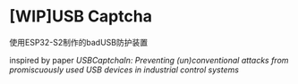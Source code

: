 # [WIP]USB Captcha

使用ESP32-S2制作的badUSB防护装置

inspired by paper *USBCaptchaIn: Preventing (un)conventional attacks from promiscuously used USB devices in industrial control systems*